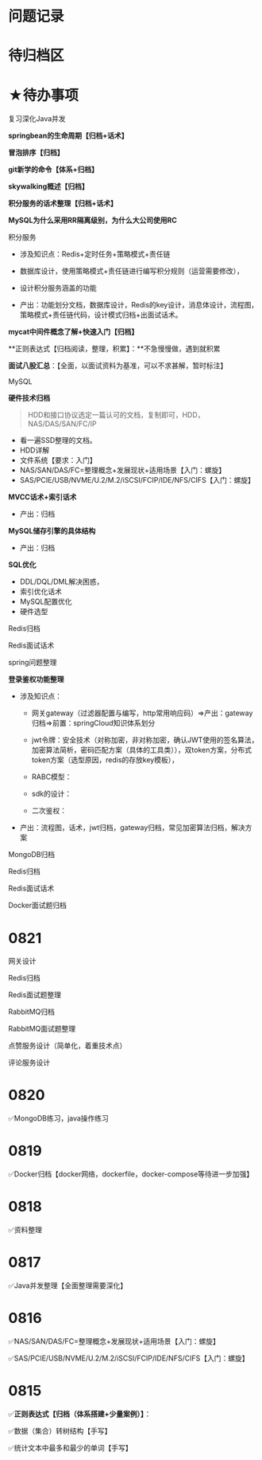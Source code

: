 # 问题记录



# 待归档区



# ★待办事项



复习深化Java并发

**springbean的生命周期【归档+话术】**

**冒泡排序【归档】**

**git新学的命令【体系+归档】**

**skywalking概述【归档】**

**积分服务的话术整理【归档+话术】**

**MySQL为什么采用RR隔离级别，为什么大公司使用RC**

积分服务

- 涉及知识点：Redis+定时任务+策略模式+责任链

- 数据库设计，使用策略模式+责任链进行编写积分规则（运营需要修改），

- 设计积分服务涵盖的功能

- 产出：功能划分文档，数据库设计，Redis的key设计，消息体设计，流程图，策略模式+责任链代码，设计模式归档+出面试话术。


**mycat中间件概念了解+快速入门【归档】**

**正则表达式【归档阅读，整理，积累】：**不急慢慢做，遇到就积累

**面试八股汇总**：【全面，以面试资料为基准，可以不求甚解，暂时标注】

MySQL

**硬件技术归档**

> HDD和接口协议选定一篇认可的文档，复制即可，HDD，NAS/DAS/SAN/FC/IP

- 看一遍SSD整理的文档。
- HDD详解
- 文件系统【要求：入门】
- NAS/SAN/DAS/FC=整理概念+发展现状+适用场景【入门：螺旋】
- SAS/PCIE/USB/NVME/U.2/M.2/iSCSI/FCIP/IDE/NFS/CIFS【入门：螺旋】

**MVCC话术+索引话术**

- 产出：归档

**MySQL储存引擎的具体结构**

- 产出：归档

**SQL优化**

- DDL/DQL/DML解决困惑，
- 索引优化话术
- MySQL配置优化
- 硬件选型

Redis归档

Redis面试话术

spring问题整理

**登录鉴权功能整理**

- 涉及知识点：

  - 网关gateway（过滤器配置与编写，http常用响应码）=>产出：gateway归档=>前置：springCloud知识体系划分

  - jwt令牌：安全技术（对称加密，非对称加密，确认JWT使用的签名算法，加密算法简析，密码匹配方案（具体的工具类）），双token方案，分布式token方案（选型原因，redis的存放key模板），
  - RABC模型：
  - sdk的设计：
  - 二次鉴权：
- 产出：流程图，话术，jwt归档，gateway归档，常见加密算法归档，解决方案

MongoDB归档

Redis归档

Redis面试话术

Docker面试题归档

# 0821

网关设计

Redis归档

Redis面试题整理

RabbitMQ归档

RabbitMQ面试题整理



点赞服务设计（简单化，着重技术点）

评论服务设计

# 0820

✅MongoDB练习，java操作练习

# 0819

✅Docker归档【docker网络，dockerfile，docker-compose等待进一步加强】

# 0818

✅资料整理

# 0817

✅Java并发整理【全面整理需要深化】

# 0816

✅NAS/SAN/DAS/FC=整理概念+发展现状+适用场景【入门：螺旋】

✅SAS/PCIE/USB/NVME/U.2/M.2/iSCSI/FCIP/IDE/NFS/CIFS【入门：螺旋】

# 0815

✅**正则表达式【归档（体系搭建+少量案例）】**：

✅数据（集合）转树结构【手写】

✅统计文本中最多和最少的单词【手写】



